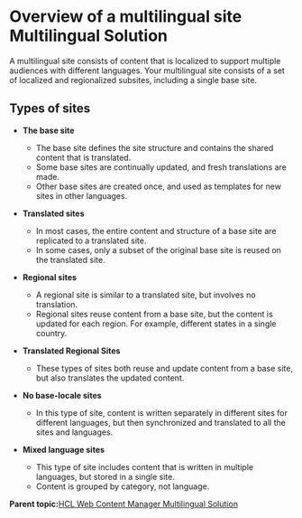 # Overview of a multilingual site Multilingual Solution

A multilingual site consists of content that is localized to support multiple audiences with different languages. Your multilingual site consists of a set of localized and regionalized subsites, including a single base site.

## Types of sites

-   **The base site**

    -   The base site defines the site structure and contains the shared content that is translated.
    -   Some base sites are continually updated, and fresh translations are made.
    -   Other base sites are created once, and used as templates for new sites in other languages.
-   **Translated sites**

    -   In most cases, the entire content and structure of a base site are replicated to a translated site.
    -   In some cases, only a subset of the original base site is reused on the translated site.
-   **Regional sites**

    -   A regional site is similar to a translated site, but involves no translation.
    -   Regional sites reuse content from a base site, but the content is updated for each region. For example, different states in a single country.
-   **Translated Regional Sites**

    -   These types of sites both reuse and update content from a base site, but also translates the updated content.
-   **No base-locale sites**

    -   In this type of site, content is written separately in different sites for different languages, but then synchronized and translated to all the sites and languages.
-   **Mixed language sites**

    -   This type of site includes content that is written in multiple languages, but stored in a single site.
    -   Content is grouped by category, not language.

**Parent topic:**[HCL Web Content Manager Multilingual Solution](../wcm/wcm_mls.md)

